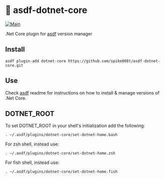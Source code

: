 # 🚧 asdf-dotnet-core

[![Main](https://github.com/spike008t/asdf-dotnet-core/actions/workflows/main.yaml/badge.svg?branch=master)](https://github.com/spike008t/asdf-dotnet-core/actions/workflows/main.yaml)

.Net Core plugin for [asdf](https://github.com/asdf-vm/asdf) version manager

## Install

```
asdf plugin-add dotnet-core https://github.com/spike008t/asdf-dotnet-core.git
```

## Use

Check [asdf](https://github.com/asdf-vm/asdf) readme for instructions on how to install & manage versions of .Net Core.

## DOTNET_ROOT
To set DOTNET_ROOT in your shell's initialization add the following:

`. ~/.asdf/plugins/dotnet-core/set-dotnet-home.bash`

For zsh shell, instead use:

`. ~/.asdf/plugins/dotnet-core/set-dotnet-home.zsh`

For fish shell, instead use:

`. ~/.asdf/plugins/dotnet-core/set-dotnet-home.fish`
